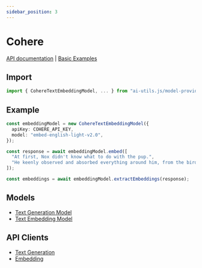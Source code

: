```yaml
---
sidebar_position: 3
---
```


# Cohere

[API documentation](/api/modules/model_provider_cohere)
|
[Basic Examples](https://github.com/lgrammel/ai-utils.js/tree/main/examples/basic/src/model-provider/cohere)

## Import

```ts
import { CohereTextEmbeddingModel, ... } from "ai-utils.js/model-provider/cohere";
```

## Example

```ts
const embeddingModel = new CohereTextEmbeddingModel({
  apiKey: COHERE_API_KEY,
  model: "embed-english-light-v2.0",
});

const response = await embeddingModel.embed([
  "At first, Nox didn't know what to do with the pup.",
  "He keenly observed and absorbed everything around him, from the birds in the sky to the trees in the forest.",
]);

const embeddings = await embeddingModel.extractEmbeddings(response);
```

## Models

- [Text Generation Model](/api/classes/model_provider_cohere.CohereTextGenerationModel)
- [Text Embedding Model](/api/classes/model_provider_cohere.CohereTextEmbeddingModel)

## API Clients

- [Text Generation](/api/modules/model_provider_cohere#generatecoheretextcompletion)
- [Embedding](/api/modules/model_provider_cohere#generatecohereembedding)
